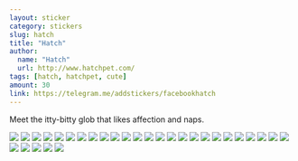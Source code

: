 ```yaml
---
layout: sticker
category: stickers
slug: hatch
title: "Hatch"
author:
  name: "Hatch"
  url: http://www.hatchpet.com/
tags: [hatch, hatchpet, cute]
amount: 30
link: https://telegram.me/addstickers/facebookhatch
---
```


Meet the itty-bitty glob that likes affection and naps.

<div class="stickers">
  <div class="stickers-preview">
    <img src="{{ site.baseurl }}/public/stickers/{{ page.slug }}/1.png" />
    <img src="{{ site.baseurl }}/public/stickers/{{ page.slug }}/2.png" />
    <img src="{{ site.baseurl }}/public/stickers/{{ page.slug }}/3.png" />
    <img src="{{ site.baseurl }}/public/stickers/{{ page.slug }}/4.png" />
    <img src="{{ site.baseurl }}/public/stickers/{{ page.slug }}/5.png" />
    <img src="{{ site.baseurl }}/public/stickers/{{ page.slug }}/6.png" />
    <img src="{{ site.baseurl }}/public/stickers/{{ page.slug }}/7.png" />
    <img src="{{ site.baseurl }}/public/stickers/{{ page.slug }}/8.png" />
    <img src="{{ site.baseurl }}/public/stickers/{{ page.slug }}/9.png" />
    <img src="{{ site.baseurl }}/public/stickers/{{ page.slug }}/10.png" />
    <img src="{{ site.baseurl }}/public/stickers/{{ page.slug }}/11.png" />
    <img src="{{ site.baseurl }}/public/stickers/{{ page.slug }}/12.png" />
    <img src="{{ site.baseurl }}/public/stickers/{{ page.slug }}/13.png" />
    <img src="{{ site.baseurl }}/public/stickers/{{ page.slug }}/14.png" />
    <img src="{{ site.baseurl }}/public/stickers/{{ page.slug }}/15.png" />
    <img src="{{ site.baseurl }}/public/stickers/{{ page.slug }}/16.png" />
    <img src="{{ site.baseurl }}/public/stickers/{{ page.slug }}/17.png" />
    <img src="{{ site.baseurl }}/public/stickers/{{ page.slug }}/18.png" />
    <img src="{{ site.baseurl }}/public/stickers/{{ page.slug }}/19.png" />
    <img src="{{ site.baseurl }}/public/stickers/{{ page.slug }}/20.png" />
    <img src="{{ site.baseurl }}/public/stickers/{{ page.slug }}/21.png" />
    <img src="{{ site.baseurl }}/public/stickers/{{ page.slug }}/22.png" />
    <img src="{{ site.baseurl }}/public/stickers/{{ page.slug }}/23.png" />
    <img src="{{ site.baseurl }}/public/stickers/{{ page.slug }}/24.png" />
    <img src="{{ site.baseurl }}/public/stickers/{{ page.slug }}/25.png" />
    <img src="{{ site.baseurl }}/public/stickers/{{ page.slug }}/26.png" />
    <img src="{{ site.baseurl }}/public/stickers/{{ page.slug }}/27.png" />
    <img src="{{ site.baseurl }}/public/stickers/{{ page.slug }}/28.png" />
    <img src="{{ site.baseurl }}/public/stickers/{{ page.slug }}/29.png" />
    <img src="{{ site.baseurl }}/public/stickers/{{ page.slug }}/30.png" />
  </div>
</div>
